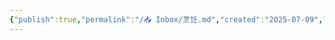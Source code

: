 ```yaml
---
{"publish":true,"permalink":"/📥 Inbox/烹饪.md","created":"2025-07-09","modified":"2025-07-09","published":"2025-07-10T00:45:03.559+08:00","cssclasses":""}
---
```



